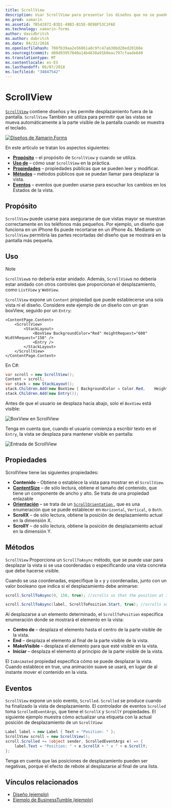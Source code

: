 ```yaml
---
title: ScrollView
description: Usar ScrollView para presentar los diseños que no se pueden ajustar en una única pantalla y tienen contenido dejar espacio para el teclado.
ms.prod: xamarin
ms.assetid: 7B542872-B3D1-49B3-B15E-0E98F53C1F6E
ms.technology: xamarin-forms
author: davidbritch
ms.author: dabritch
ms.date: 04/22/2016
ms.openlocfilehash: 708fb39aa2e56861a8c9fc47ab30bd20ed20188e
ms.sourcegitcommit: d80d93957040a14b4638a91b0eac797cfaade840
ms.translationtype: MT
ms.contentlocale: es-ES
ms.lasthandoff: 06/07/2018
ms.locfileid: "34847542"
---
```

# <a name="scrollview"></a>ScrollView

[`ScrollView`](https://developer.xamarin.com/api/type/Xamarin.Forms.ScrollView/) contiene diseños y les permite desplazamiento fuera de la pantalla. `ScrollView` También se utiliza para permitir que las vistas se mueva automáticamente a la parte visible de la pantalla cuando se muestra el teclado.

[![](scroll-view-images/layouts-sml.png "Diseños de Xamarin.Forms")](scroll-view-images/layouts.png#lightbox "diseños de Xamarin.Forms")

En este artículo se tratan los aspectos siguientes:

- **[Propósito](#Purpose)**  &ndash; el propósito de `ScrollView` y cuando se utiliza.
- **[Uso de](#Usage)**  &ndash; cómo usar `ScrollView` en la práctica.
- **[Propiedades](#Properties)**  &ndash; propiedades públicas que se pueden leer y modificar.
- **[Métodos](#Methods)**  &ndash; métodos públicos que se puedan llamar para desplazar la vista.
- **[Eventos](#Events)**  &ndash; eventos que pueden usarse para escuchar los cambios en los Estados de la vista.

## <a name="purpose"></a>Propósito

`ScrollView` puede usarse para asegurarse de que vistas mayor se muestran correctamente en los teléfonos más pequeños. Por ejemplo, un diseño que funciona en un iPhone 6s puede recortarse en un iPhone 4s. Mediante un `ScrollView` permitiría las partes recortadas del diseño que se mostrará en la pantalla más pequeña.

## <a name="usage"></a>Uso

> [!NOTE]
> `ScrollView`s no debería estar anidado. Además, `ScrollView`s no debería estar anidado con otros controles que proporcionan el desplazamiento, como `ListView` y `WebView`.

`ScrollView` expone un `Content` propiedad que puede establecerse una sola vista ni el diseño. Considere este ejemplo de un diseño con un gran boxView, seguido por un `Entry`:

```xaml
<ContentPage.Content>
    <ScrollView>
        <StackLayout>
            <BoxView BackgroundColor="Red" HeightRequest="600" WidthRequest="150" />
            <Entry />
        </StackLayout>
    </ScrollView>
</ContentPage.Content>
```

En C#:

```csharp
var scroll = new ScrollView();
Content = scroll;
var stack = new StackLayout();
stack.Children.Add(new BoxView { BackgroundColor = Color.Red,    HeightRequest = 600, WidthRequest = 600 });
stack.Children.Add(new Entry());
```

Antes de que el usuario se desplaza hacia abajo, solo el `BoxView` está visible:

![](scroll-view-images/scroll-start.png "BoxView en ScrollView")

Tenga en cuenta que, cuando el usuario comienza a escribir texto en el `Entry`, la vista se desplaza para mantener visible en pantalla:

![](scroll-view-images/scroll-end.png "Entrada de ScrollView")

## <a name="properties"></a>Propiedades

ScrollView tiene las siguientes propiedades:

- **Contenido** &ndash; Obtiene o establece la vista para mostrar en el `ScrollView`.
- **[ContentSize](https://developer.xamarin.com/api/type/Xamarin.Forms.Size/)**  &ndash; de sólo lectura, obtiene el tamaño del contenido, que tiene un componente de ancho y alto. Se trata de una propiedad enlazable
- **[Orientación](https://developer.xamarin.com/api/type/Xamarin.Forms.ScrollOrientation/)**  &ndash; se trata de un [ `ScrollOrientation` ](https://developer.xamarin.com/api/type/Xamarin.Forms.ScrollOrientation/), que es una enumeración que se puede establecer en `Horizontal`, `Vertical`, o `Both`.
- **ScrollX** &ndash; de sólo lectura, obtiene la posición de desplazamiento actual en la dimensión X.
- **ScrollY** &ndash; de sólo lectura, obtiene la posición de desplazamiento actual en la dimensión Y.

## <a name="methods"></a>Métodos

`ScrollView` Proporciona un `ScrollToAsync` método, que se puede usar para desplazar la vista si se usa coordenadas o especificando una vista concreta que debe hacerse visible.

Cuando se usa coordenadas, especifique la `x` y `y` coordenadas, junto con un valor booleano que indica si el desplazamiento debe animarse:

```csharp
scroll.ScrollToAsync(0, 150, true); //scrolls so that the position at 150px from the top is visible

scroll.ScrollToAsync(label, ScrollToPosition.Start, true); //scrolls so that the label is at the start of the list
```

Al desplazarse a un elemento determinado, el `ScrollToPosition` especifica enumeración donde se mostrará el elemento en la vista:

- **Centro de** &ndash; desplaza el elemento hasta el centro de la parte visible de la vista.
- **End** &ndash; desplaza el elemento al final de la parte visible de la vista.
- **MakeVisible** &ndash; desplaza el elemento para que esté visible en la vista.
- **Iniciar** &ndash; desplaza el elemento al principio de la parte visible de la vista.

El `IsAnimated` propiedad especifica cómo se puede desplazar la vista. Cuando establece en true, una animación suave se usará, en lugar de al instante mover el contenido en la vista.

## <a name="events"></a>Eventos

`ScrollView` expone un solo evento, `Scrolled`. `Scrolled` se produce cuando ha finalizado la vista de desplazamiento. El controlador de eventos `Scrolled` toma `ScrolledEventArgs`, que tiene el `ScrollX` y `ScrollY` propiedades. El siguiente ejemplo muestra cómo actualizar una etiqueta con la actual posición de desplazamiento de un `ScrollView`:

```csharp
Label label = new Label { Text = "Position: " };
ScrollView scroll = new ScrollView();
scroll.Scrolled += (object sender, ScrolledEventArgs e) => {
    label.Text = "Position: " + e.ScrollX + " x " + e.ScrollY;
};
```

Tenga en cuenta que las posiciones de desplazamiento pueden ser negativas, porque el efecto de rebote al desplazarse al final de una lista.


## <a name="related-links"></a>Vínculos relacionados

- [Diseño (ejemplo)](https://developer.xamarin.com/samples/xamarin-forms/UserInterface/Layout/)
- [Ejemplo de BusinessTumble (ejemplo)](https://developer.xamarin.com/samples/xamarin-forms/UserInterface/BusinessTumble/)
